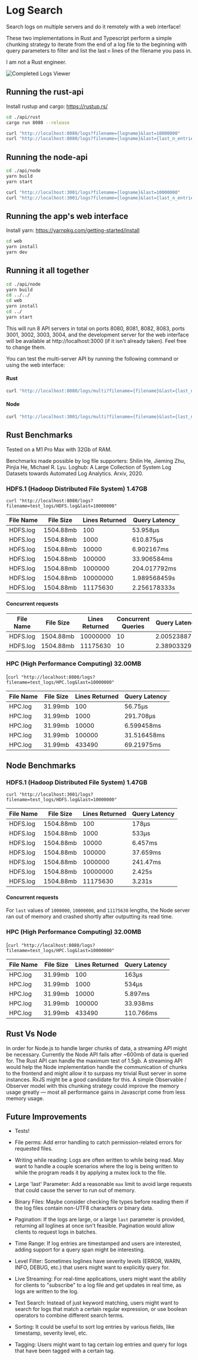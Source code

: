 # Log Search

Search logs on multiple servers and do it remotely with a web interface! 

These two implementations in Rust and Typescript perform a simple chunking strategy to iterate from the end of a log file to the beginning with query parameters to filter and list the last `n` lines of the filename you pass in.

I am not a Rust engineer.

![Completed Logs Viewer](./logs_viewer.png)

## Running the rust-api

Install rustup and cargo: https://rustup.rs/

```bash
cd ./api/rust
cargo run 8080 --release

curl "http://localhost:8080/logs?filename={logname}&last=10000000"
curl "http://localhost:8080/logs?filename={logname}&last={last_n_entries}&keyword={keyword}"
```

## Running the node-api

```bash
cd ./api/node
yarn build
yarn start

curl "http://localhost:3001/logs?filename={logname}&last=10000000"
curl "http://localhost:3001/logs?filename={logname}&last={last_n_entries}&keyword={keyword}"
```

## Running the app's web interface

Install yarn: https://yarnpkg.com/getting-started/install

```bash
cd web
yarn install
yarn dev
```

## Running it all together

```bash
cd ./api/node
yarn build
cd ../../
cd web
yarn install
cd ../
yarn start
```

This will run 8 API servers in total on ports 8080, 8081, 8082, 8083, ports 3001, 3002, 3003, 3004, and the development server for the web interface will be available at http://localhost:3000 (if it isn't already taken). Feel free to change them. 

You can test the multi-server API by running the following command or using the web interface:

#### Rust

```bash
curl "http://localhost:8080/logs/multi?filename={filename}&last={last_n_entries}&keyword={keyword}"
```

#### Node

```bash
curl "http://localhost:3001/logs/multi?filename={filename}&last={last_n_entries}&keyword={keyword}"
```

## Rust Benchmarks

Tested on a M1 Pro Max with 32Gb of RAM.

Benchmarks made possible by log file supporters:
Shilin He, Jieming Zhu, Pinjia He, Michael R. Lyu. Loghub: A Large Collection of System Log Datasets towards Automated Log Analytics. Arxiv, 2020.

### HDFS.1 (Hadoop Distributed File System) 1.47GB

`curl "http://localhost:8080/logs?filename=test_logs/HDFS.log&last=10000000"`

| File Name | File Size | Lines Returned | Query Latency |
| --------- | --------- | -------------- | ------------- |
| HDFS.log  | 1504.88mb | 100            | 53.958µs      |
| HDFS.log  | 1504.88mb | 1000           | 610.875µs     |
| HDFS.log  | 1504.88mb | 10000          | 6.902167ms    |
| HDFS.log  | 1504.88mb | 100000         | 33.906584ms   |
| HDFS.log  | 1504.88mb | 1000000        | 204.017792ms  |
| HDFS.log  | 1504.88mb | 10000000       | 1.989568459s  |
| HDFS.log  | 1504.88mb | 11175630       | 2.256178333s  |

#### Concurrent requests

| File Name | File Size | Lines Returned | Concurrent Queries | Query Latency |
| --------- | --------- | -------------- | ------------------ | ------------- |
| HDFS.log  | 1504.88mb | 10000000       | 10                 | 2.005238875s  |
| HDFS.log  | 1504.88mb | 11175630       | 10                 | 2.389033292s  |

### HPC (High Performance Computing) 32.00MB

[`curl "http://localhost:8080/logs?filename=test_logs/HPC.log&last=10000000"`

| File Name | File Size | Lines Returned | Query Latency |
| --------- | --------- | -------------- | ------------- |
| HPC.log   | 31.99mb   | 100            | 56.75µs       |
| HPC.log   | 31.99mb   | 1000           | 291.708µs     |
| HPC.log   | 31.99mb   | 10000          | 6.599458ms    |
| HPC.log   | 31.99mb   | 100000         | 31.516458ms   |
| HPC.log   | 31.99mb   | 433490         | 69.21975ms    |

## Node Benchmarks

### HDFS.1 (Hadoop Distributed File System) 1.47GB

`curl "http://localhost:3001/logs?filename=test_logs/HDFS.log&last=10000000"`

| File Name | File Size | Lines Returned | Query Latency |
| --------- | --------- | -------------- | ------------- |
| HDFS.log  | 1504.88mb | 100            | 178µs         |
| HDFS.log  | 1504.88mb | 1000           | 533µs         |
| HDFS.log  | 1504.88mb | 10000          | 6.457ms       |
| HDFS.log  | 1504.88mb | 100000         | 37.659ms      |
| HDFS.log  | 1504.88mb | 1000000        | 241.47ms      |
| HDFS.log  | 1504.88mb | 10000000       | 2.425s        |
| HDFS.log  | 1504.88mb | 11175630       | 3.231s        |

#### Concurrent requests

For `last` values of `1000000`, `10000000`, and `11175630` lengths, the Node server ran out of memory and crashed shortly after outputting its read time.

### HPC (High Performance Computing) 32.00MB

[`curl "http://localhost:8080/logs?filename=test_logs/HPC.log&last=10000000"`

| File Name | File Size | Lines Returned | Query Latency |
| --------- | --------- | -------------- | ------------- |
| HPC.log   | 31.99mb   | 100            | 163µs         |
| HPC.log   | 31.99mb   | 1000           | 534µs         |
| HPC.log   | 31.99mb   | 10000          | 5.897ms       |
| HPC.log   | 31.99mb   | 100000         | 33.938ms      |
| HPC.log   | 31.99mb   | 433490         | 110.766ms     |

## Rust Vs Node

In order for Node.js to handle larger chunks of data, a streaming API might be necessary. Currently the Node API fails after ~600mb of data is queried for. The Rust API can handle the maximum test of 1.5gb. A streaming API would help the Node implementation handle the communication of chunks to the frontend and might allow it to surpass my trivial Rust server in some instances. RxJS might be a good candidate for this. A simple Observable / Observer model with this chunking strategy could improve the memory usage greatly — most all performance gains in Javascript come from less memory usage. 

## Future Improvements

- Tests!

- File perms: Add error handling to catch permission-related errors for requested files.

- Writing while reading: Logs are often written to while being read. May want to handle a couple scenarios where the log is being written to while the program reads it by applying a mutex lock to the file.

- Large 'last' Parameter: Add a reasonable `max` limit to avoid large requests that could cause the server to run out of memory.

- Binary Files: Maybe consider checking file types before reading them if the log files contain non-UTF8 characters or binary data.

- Pagination: If the logs are large, or a large `last` parameter is provided, returning all loglines at once isn't feasible. Pagination would allow clients to request logs in batches.

- Time Range: If log entries are timestamped and users are interested, adding support for a query span might be interesting.

- Level Filter: Sometimes loglines have severity levels (ERROR, WARN, INFO, DEBUG, etc.) that users might want to explicitly query for.

- Live Streaming: For real-time applications, users might want the ability for clients to "subscribe" to a log file and get updates in real time, as logs are written to the log.

- Text Search: Instead of just keyword matching, users might want to search for logs that match a certain regular expression, or use boolean operators to combine different search terms.

- Sorting: It could be useful to sort log entries by various fields, like timestamp, severity level, etc.

- Tagging: Users might want to tag certain log entries and query for logs that have been tagged with a certain tag.
